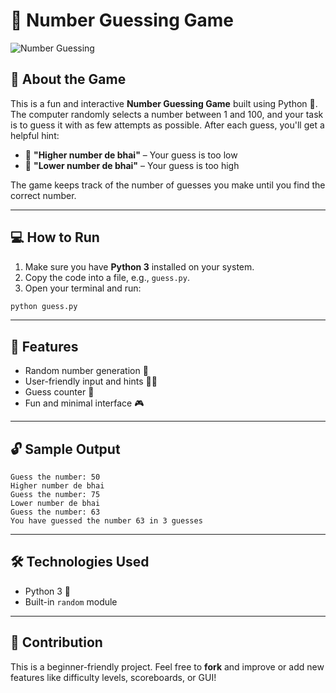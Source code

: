 # 🎯 Number Guessing Game

![Number Guessing](https://i.ytimg.com/vi/14UD5JT6dnE/maxresdefault.jpg)

## 🧠 About the Game

This is a fun and interactive **Number Guessing Game** built using Python 🐍.  
The computer randomly selects a number between 1 and 100, and your task is to guess it with as few attempts as possible. After each guess, you'll get a helpful hint:

- 🔼 **"Higher number de bhai"** – Your guess is too low  
- 🔽 **"Lower number de bhai"** – Your guess is too high  

The game keeps track of the number of guesses you make until you find the correct number.

---

## 💻 How to Run

1. Make sure you have **Python 3** installed on your system.
2. Copy the code into a file, e.g., `guess.py`.
3. Open your terminal and run:

```bash
python guess.py
```

---

## 📌 Features

- Random number generation 🎲  
- User-friendly input and hints 🙋‍♂️  
- Guess counter 🧮  
- Fun and minimal interface 🎮  

---

## 🔓 Sample Output

```
Guess the number: 50
Higher number de bhai
Guess the number: 75
Lower number de bhai
Guess the number: 63
You have guessed the number 63 in 3 guesses
```

---

## 🛠 Technologies Used

- Python 3 🐍
- Built-in `random` module

---

## 🙌 Contribution

This is a beginner-friendly project. Feel free to **fork** and improve or add new features like difficulty levels, scoreboards, or GUI!
